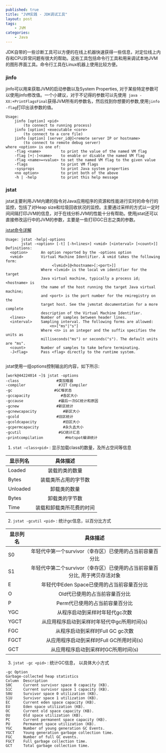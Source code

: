 ```yaml
---
published: true
title: "JVM实践 - JDK调试工具"
layout: post
tags:
	- JVM
categories:
	- Java
---
```


JDK自带的一些诊断工具可以方便的在线上机器快速获得一些信息，对定位线上内存和CPU异常问题有很大的帮助。这些工具包括命令行工具和用来调试本地JVM的图形界面工具。命令行工具在Linux机器上使用比较方便。
<!-- more -->
### jinfo

jinfo可以用来获取JVM的启动参数以及System Properties, 对于某些特定参数可以使用jinfo修改值。一个小建议，对于不记得的参数可以先使用` java -XX:+PrintFlagsFinal`获得JVM所有的参数名，然后找到你想要的参数,使用`jinfo -flag`打印出该参数的值。

```
Usage:                                                                                           
    jinfo [option] <pid>                                                                             
        (to connect to running process)                                                                   
    jinfo [option] <executable <core>                                                                     
        (to connect to a core file)                                                                     
    jinfo [option] [server_id@]<remote server IP or hostname>                                                      
        (to connect to remote debug server)                                                               
where <option> is one of:                                                                             
    -flag <name>         to print the value of the named VM flag                                                 
    -flag [+|-]<name>    to enable or disable the named VM flag                                                   
    -flag <name>=<value> to set the named VM flag to the given value                                                 
    -flags               to print VM flags                                                              
    -sysprops            to print Java system properties                                                     
    <no option>          to print both of the above                                                         
    -h | -help           to print this help message  
```

### jstat

jstat主要利用JVM内建的指令对Java应用程序的资源和性能进行实时的命令行的监控，包括了对Heap size和垃圾回收状况的监控。主要通过采样的方式以一定时间间隔打印JVM的信息，对于在线分析JVM的性能十分有帮助。使用jstat还可以直接修改运行中的JVM的参数，主要是一些打印GC日志之类的参数。

[jstat命令详解](http://blog.csdn.net/zhaozheng7758/article/details/8623549)

```
Usage: jstat -help|-options
       jstat -<option> [-t] [-h<lines>] <vmid> [<interval> [<count>]] 
Definitions:                                                                                                                                              
  <option>      An option reported by the -options option                                                                                                 
  <vmid>        Virtual Machine Identifier. A vmid takes the following form:                                                                              
                     <lvmid>[@<hostname>[:<port>]]                                                                                                        
                Where <lvmid> is the local vm identifier for the target                                                                                   
                Java virtual machine, typically a process id; <hostname> is                                                                               
                the name of the host running the target Java virtual machine;                                                                             
                and <port> is the port number for the rmiregistry on the                                                                                  
                target host. See the jvmstat documentation for a more complete                                                                            
                description of the Virtual Machine Identifier.                                                                                            
  <lines>       Number of samples between header lines.                                                                                                   
  <interval>    Sampling interval. The following forms are allowed:                                                                                       
                    <n>["ms"|"s"]                                                                                                                         
                Where <n> is an integer and the suffix specifies the units as                                                                             
                milliseconds("ms") or seconds("s"). The default units are "ms".                                                                           
  <count>       Number of samples to take before terminating.                                                                                             
  -J<flag>      Pass <flag> directly to the runtime system. 
  
```

jstat使用一组options控制输出的内容，如下所示:

```
[work@44224014 ~]$ jstat -options                                            
-class                 #类加载器                              
-compiler               #JIT Compiler                                
-gc                   #GC堆状态                                 
-gccapacity              #各区大小                                     
-gccause                #最后一次GC统计和原因                                  
-gcnew                 #新区统计                                 
-gcnewcapacity            #新区大小                                      
-gcold                 #旧区统计                                  
-gcoldcapacity            #旧区大小                                      
-gcpermcapacity           #永久去大小                                   
-gcutil                 #GC统计汇总                                   
-printcompilation          #Hotspot编译统计
```

1. `stat –class<pid>` : 显示加载class的数量，及所占空间等信息

| 显示列名| 具体描述| 
| ------- |:-------:|
| Loaded | 装载的类的数量 |
| Bytes| 装载类所占用的字节数|
| Unloaded | 卸载类的数量| 
| Bytes | 卸载类的字节数| 
| Time | 装载和卸载类所花费的时间| 

2.  `jstat -gcutil <pid>` : 统计gc信息，以百分比方式

| 显示列名| 具体描述| 
| ------- |:-------:|
| S0  | 年轻代中第一个survivor（幸存区）已使用的占当前容量百分比 |
| S1| 年轻代中第二个survivor（幸存区）已使用的占当前容量百分比, 用于拷贝存活对象|
| E | 年轻代中Eden Space已使用的占当前容量百分比| 
| O | Old代已使用的占当前容量百分比| 
| P | Perm代已使用的占当前容量百分比| 
| YGC|从程序启动到采样时年轻代gc次数| 
| YGCT| 从应用程序启动到采样时年轻代中gc所用时间(s)| 
| FGC   |从程序启动到采样时Full GC gc次数| 
| FGCT    | 从应用程序启动到采样时Full GC所用时间(s)| 
| GCT    | 从应用程序启动到采样时GC所用时间(s)| 

3. `jstat -gc <pid>` : 统计GC信息， 以具体大小方式

```
-gc Option
Garbage-collected heap statistics 
Column  Description
S0C     Current survivor space 0 capacity (KB).
S1C     Current survivor space 1 capacity (KB).
S0U     Survivor space 0 utilization (KB).
S1U     Survivor space 1 utilization (KB).
EC      Current eden space capacity (KB).
EU      Eden space utilization (KB).
OC      Current old space capacity (KB).
OU      Old space utilization (KB).
PC      Current permanent space capacity (KB).
PU      Permanent space utilization (KB).
YGC     Number of young generation GC Events.
YGCT    Young generation garbage collection time.
FGC     Number of full GC events.
FGCT    Full garbage collection time.
GCT     Total garbage collection time.
```

